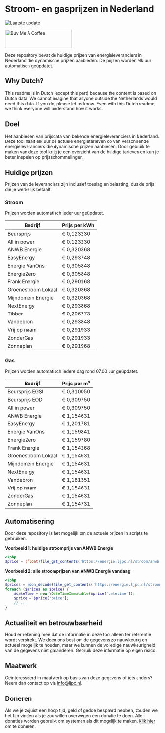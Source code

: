 # Stroom- en gasprijzen in Nederland

![Laatste update](https://img.shields.io/badge/laatste%20update-2025--09--02%2018%3A00%20CET-brightgreen)

<a href="https://www.buymeacoffee.com/Lars-" target="_blank"><img src="https://cdn.buymeacoffee.com/buttons/v2/default-orange.png" alt="Buy Me A Coffee" height="60" style="height: 60px !important;width: 217px !important;" ></a>

Deze repository bevat de huidige prijzen van energieleveranciers in Nederland die dynamische prijzen aanbieden. De prijzen worden elk uur automatisch geüpdatet.

## Why Dutch?

This readme is in Dutch (except this part) because the content is based on Dutch data. We cannot imagine that anyone outside the Netherlands would need this data. If you do, please let us know. Even with this Dutch readme, we think
everyone will understand how it works.

## Doel

Het aanbieden van prijsdata van bekende energieleveranciers in Nederland. Deze tool haalt elk uur de actuele energietarieven op van verschillende energieleveranciers die dynamische prijzen aanbieden. Door gebruik te maken van deze tool
krijg je een overzicht van de huidige tarieven en kun je beter inspelen op prijsschommelingen.

## Huidige prijzen

Prijzen van de leveranciers zijn inclusief toeslag en belasting, dus de prijs die je werkelijk betaalt.

### Stroom

Prijzen worden automatisch ieder uur geüpdatet.

 Bedrijf | Prijs per kWh 
---------|---------------
Beursprijs | € 0,123230
All in power | € 0,123230
ANWB Energie | € 0,320368
EasyEnergy | € 0,293748
Energie VanOns | € 0,305848
EnergieZero | € 0,305848
Frank Energie | € 0,290168
Groenestroom Lokaal | € 0,320368
Mijndomein Energie | € 0,320368
NextEnergy | € 0,293868
Tibber | € 0,296773
Vandebron | € 0,293848
Vrij op naam | € 0,291933
ZonderGas | € 0,291933
Zonneplan | € 0,291968


### Gas

Prijzen worden automatisch iedere dag rond 07.00 uur geüpdatet.

 Bedrijf | Prijs per m³ 
---------|--------------
Beursprijs EGSI | € 0,310050
Beursprijs EOD | € 0,309750
All in power | € 0,309750
ANWB Energie | € 1,154631
EasyEnergy | € 1,201781
Energie VanOns | € 1,159841
EnergieZero | € 1,159780
Frank Energie | € 1,154268
Groenestroom Lokaal | € 1,154631
Mijndomein Energie | € 1,154631
NextEnergy | € 1,154631
Vandebron | € 1,181351
Vrij op naam | € 1,154631
ZonderGas | € 1,154631
Zonneplan | € 1,154731


## Automatisering

Door deze repository is het mogelijk om de actuele prijzen in scripts te gebruiken.

**Voorbeeld 1: huidige stroomprijs van ANWB Energie**

```php
<?php
$price = (float)file_get_contents('https://energie.ljpc.nl/stroom/anwb-energie-nu.txt');

```

**Voorbeeld 2: alle stroomprijzen van ANWB Energie vandaag**

```php
<?php
$prices = json_decode(file_get_contents('https://energie.ljpc.nl/stroom/all-in-power-vandaag.json'),true);
foreach ($prices as $price) {
    $dateTime = new \DateTimeImmutable($price['datetime']);
    $price = $price['price'];
    // ...
}
```

## Actualiteit en betrouwbaarheid

Houd er rekening mee dat de informatie in deze tool alleen ter referentie wordt verstrekt. We doen ons best om de gegevens zo nauwkeurig en actueel mogelijk te houden, maar we kunnen de volledige nauwkeurigheid van de gegevens niet
garanderen. Gebruik deze informatie op eigen risico.

## Maatwerk

Geïnteresseerd in maatwerk op basis van deze gegevens of iets anders? Neem dan contact op
via [info@ljpc.nl](mailto:info@ljpc.nl?subject=Energie%20prijzen).

## Doneren

Als we je zojuist een hoop tijd, geld of gedoe bespaard hebben, zouden we het fijn vinden als je zou willen overwegen een
donatie te doen. Alle donaties worden gebruikt om systemen als dit mogelijk te
maken. [Klik hier](https://www.buymeacoffee.com/Lars-) om te doneren.

